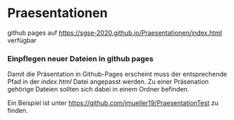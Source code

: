 # Praesentationen

github pages auf https://sgse-2020.github.io/Praesentationen/index.html verfügbar

### Einpflegen neuer Dateien in github pages

Damit die Präsentation in Github-Pages erscheint muss der entsprechende Pfad in der *index.html* Datei angepasst werden. Zu einer Präsenation gehörige Dateien sollten sich dabei in einem Ordner befinden.

Ein Beispiel ist unter https://github.com/jmueller19/PraesentationTest zu finden.
